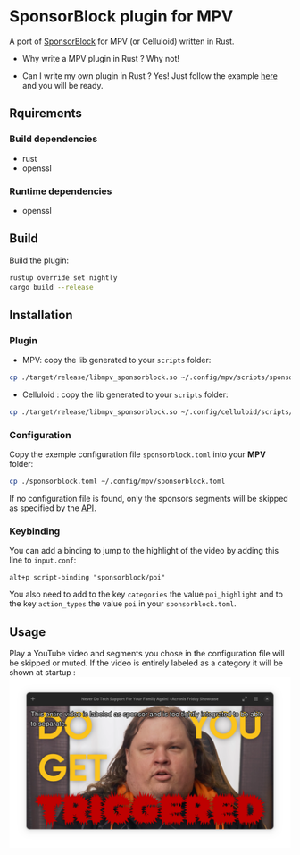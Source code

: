 # SponsorBlock plugin for MPV
A port of [SponsorBlock](https://github.com/ajayyy/SponsorBlock) for MPV (or Celluloid) written in Rust.

- Why write a MPV plugin in Rust ?
Why not!

- Can I write my own plugin in Rust ?
Yes! Just follow the example [here](https://crates.io/crates/mpv-client) and you will be ready.

## Rquirements
### Build dependencies
- rust
- openssl
### Runtime dependencies
- openssl

## Build
Build the plugin:
```bash
rustup override set nightly
cargo build --release
```

## Installation
### Plugin
- MPV: copy the lib generated to your `scripts` folder:
```bash
cp ./target/release/libmpv_sponsorblock.so ~/.config/mpv/scripts/sponsorblock.so
```
- Celluloid : copy the lib generated to your `scripts` folder:
```bash
cp ./target/release/libmpv_sponsorblock.so ~/.config/celluloid/scripts/sponsorblock.so
```

### Configuration
Copy the exemple configuration file `sponsorblock.toml` into your **MPV** folder:
```bash
cp ./sponsorblock.toml ~/.config/mpv/sponsorblock.toml
```

If no configuration file is found, only the sponsors segments will be skipped as specified by the [API](https://wiki.sponsor.ajay.app/w/API_Docs).

### Keybinding
You can add a binding to jump to the highlight of the video by adding this line to `input.conf`:
```
alt+p script-binding "sponsorblock/poi"
```

You also need to add to the key `categories` the value `poi_highlight` and to the key `action_types` the value `poi` in your `sponsorblock.toml`.

## Usage
Play a YouTube video and segments you chose in the configuration file will be skipped or muted. If the video is entirely labeled as a category it will be shown at startup :
![celluloid](images/celluloid.png)
